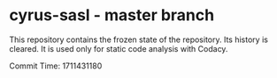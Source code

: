 # cyrus-sasl - master branch

This repository contains the frozen state of the repository.
Its history is cleared. It is used only for static code
analysis with Codacy.

Commit Time: 1711431180